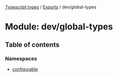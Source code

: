 [Typescript types](../index.md) / [Exports](../modules.md) / dev/global-types

# Module: dev/global-types

## Table of contents

### Namespaces

- [configurable](dev_global_types.configurable.md)
